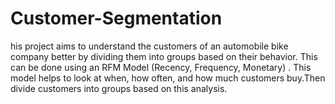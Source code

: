 # Customer-Segmentation
his project aims to understand the customers of an automobile bike company better by dividing them into groups based on their behavior. This can be done using an RFM Model (Recency, Frequency, Monetary) .  This model helps to  look at when, how often, and how much customers buy.Then divide customers into  groups based on this analysis.
